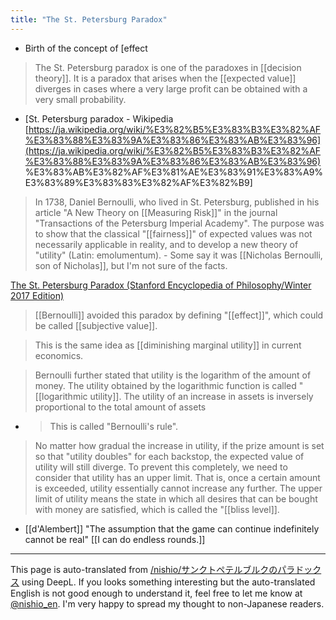 ```yaml
---
title: "The St. Petersburg Paradox"
---
```


- Birth of the concept of [effect

> The St. Petersburg paradox is one of the paradoxes in [[decision theory]]. It is a paradox that arises when the [[expected value]] diverges in cases where a very large profit can be obtained with a very small probability.
- [St. Petersburg paradox - Wikipedia [https://ja.wikipedia.org/wiki/%E3%82%B5%E3%83%B3%E3%82%AF%E3%83%88%E3%83%9A%E3%83%86%E3%83%AB%E3%83%96](https://ja.wikipedia.org/wiki/%E3%82%B5%E3%83%B3%E3%82%AF%E3%83%88%E3%83%9A%E3%83%86%E3%83%AB%E3%83%96) %E3%83%AB%E3%82%AF%E3%81%AE%E3%83%91%E3%83%A9%E3%83%89%E3%83%83%E3%82%AF%E3%82%B9]

> In 1738, Daniel Bernoulli, who lived in St. Petersburg, published in his article "A New Theory on [[Measuring Risk]]" in the journal "Transactions of the Petersburg Imperial Academy". The purpose was to show that the classical "[[fairness]]" of expected values was not necessarily applicable in reality, and to develop a new theory of "utility" (Latin: emolumentum).
    - Some say it was [[Nicholas Bernoulli, son of Nicholas]], but I'm not sure of the facts.

[The St. Petersburg Paradox (Stanford Encyclopedia of Philosophy/Winter 2017 Edition)](https://plato.stanford.edu/archives/win2017/entries/paradox-stpetersburg/)

>  [[Bernoulli]] avoided this paradox by defining "[[effect]]", which could be called [[subjective value]].

> This is the same idea as [[diminishing marginal utility]] in current economics.

>  Bernoulli further stated that utility is the logarithm of the amount of money.
> The utility obtained by the logarithmic function is called "[[logarithmic utility]].
> The utility of an increase in assets is inversely proportional to the total amount of assets
- > This is called "Bernoulli's rule".

> No matter how gradual the increase in utility, if the prize amount is set so that "utility doubles" for each backstop, the expected value of utility will still diverge.
>  To prevent this completely, we need to consider that utility has an upper limit. That is, once a certain amount is exceeded, utility essentially cannot increase any further. The upper limit of utility means the state in which all desires that can be bought with money are satisfied, which is called the "[[bliss level]].

- [[d'Alembert]] "The assumption that the game can continue indefinitely cannot be real" [[I can do endless rounds.]]


---
This page is auto-translated from [/nishio/サンクトペテルブルクのパラドックス](https://scrapbox.io/nishio/サンクトペテルブルクのパラドックス) using DeepL. If you looks something interesting but the auto-translated English is not good enough to understand it, feel free to let me know at [@nishio_en](https://twitter.com/nishio_en). I'm very happy to spread my thought to non-Japanese readers.